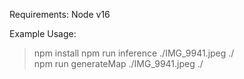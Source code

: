 Requirements: Node v16

Example Usage:
> npm install
> npm run inference ./IMG_9941.jpeg ./  
> npm run generateMap ./IMG_9941.jpeg ./  